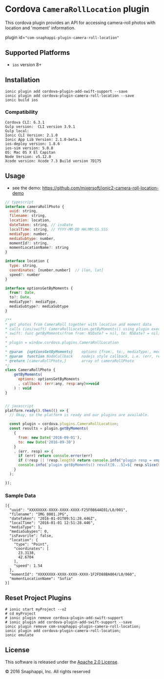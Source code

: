 # Cordova `CameraRollLocation` plugin
This cordova plugin provides an API for accessing camera-roll photos with location and 'moment' information.

plugin id=`"com-snaphappi-plugin-camera-roll-location"`

## Supported Platforms

* `ios` version 8+

## Installation

```
ionic plugin add cordova-plugin-add-swift-support --save
ionic plugin add cordova-plugin-camera-roll-location --save
ionic build ios
```

### Compatibility

```
Cordova CLI: 6.3.1
Gulp version:  CLI version 3.9.1
Gulp local:  
Ionic CLI Version: 2.1.0
Ionic App Lib Version: 2.1.0-beta.1
ios-deploy version: 1.8.6
ios-sim version: 5.0.8
OS: Mac OS X El Capitan
Node Version: v5.12.0
Xcode version: Xcode 7.3 Build version 7D175
```

## Usage

* see the demo: https://github.com/mixersoft/ionic2-camera-roll-location-demo

```javascript
// typescript
interface cameraRollPhoto {
  uuid: string,
  filename: string,
  location: location,
  dateTaken: string, // isoDate
  localTime: string, // YYYY-MM-DD HH:MM:SS.SSS
  mediaType: number,
  mediaSubtype: number,
  momentId?: string,
  momentLocationName?: string
}

interface location {
  type: string,
  coordinates: [number,number]  // [lon, lat]
  speed?: number
}

interface optionsGetByMoments {
  from?: Date,
  to?: Date,
  mediaType?: mediaType,
  mediaSubtype?: mediaSubtype
}

/**
* get photos from CameraRoll together with location and moment data
* calls (ios/swift) CameraRollLocation.getByMoments() using plugin exec()
* swift: func getByMoments(from from: NSDate? = nil, to: NSDate? = nil) -> [AnyObject]
*
* plugin = window.cordova.plugins.CameraRollLocation
*
* @param  {optionsGetByMoments}    options {from:, to:, mediaType:, mediaSubtypes: }
* @param  function NodeCallback    nodejs style callback, i.e. (err, resp)=>{}
* @return [cameraRollPhoto,]       array of cameraRollPhoto
*/
class CameraRollPhoto {
    getByMoments(
      options: optionsGetByMoments
      , callback: (err:any, resp:any)=>void
    ) : void
}


// javascript
platform.ready().then(() => {
  // Okay, so the platform is ready and our plugins are available.

  const plugin = cordova.plugins.CameraRollLocation;
  const results = plugin.getByMoments(
    {
      from: new Date('2016-09-01'),
      to: new Date('2016-09-30')
    }
    , (err, resp) => {
      if (err) return console.error(err)
      if (!resp || !resp.length) return console.info("plugin resp = empty")
      console.info(`plugin getByMoments() result[0...5]=${ resp.slice(0,5) }`);
    }
  );

});


```

### Sample Data

```
[{
  "uuid": "XXXXXXXX-XXXX-XXXX-XXXX-F25F0864AE01/L0/001",
  "filename": "IMG_0001.JPG",
  "dateTaken": "2016-01-01T09:51:28.446Z",
  "localTime": "2016-01-01 12:51:28.446",
  "mediaType": 1,
  "mediaSubypes": 0,
  "isFavorite": false,
  "location": {
    "type": "Point",
    "coordinates": [
      23.3138,
      42.6704
    ],
    "speed": 1.54
  },
  "momentId": "XXXXXXXX-XXXX-XXXX-XXXX-1F2FD88BA004/L0/060",
  "momentLocationName": "Sofia"
}]
```

## Reset Project Plugins

```
# ionic start myProject --v2
# cd myProject
# ionic plugin remove cordova-plugin-add-swift-support
# ionic plugin add cordova-plugin-add-swift-support --save
ionic plugin remove com-snaphappi-plugin-camera-roll-location;
ionic plugin add cordova-plugin-camera-roll-location;
ionic emulate
```

## License

This software is released under the [Apache 2.0 License][apache2_license].

© 2016 Snaphappi, Inc. All rights reserved

[apache2_license]: http://opensource.org/licenses/Apache-2.0
